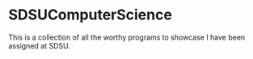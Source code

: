 # SDSUComputerScience

This is a collection of all the worthy programs to showcase I have been assigned at SDSU.
